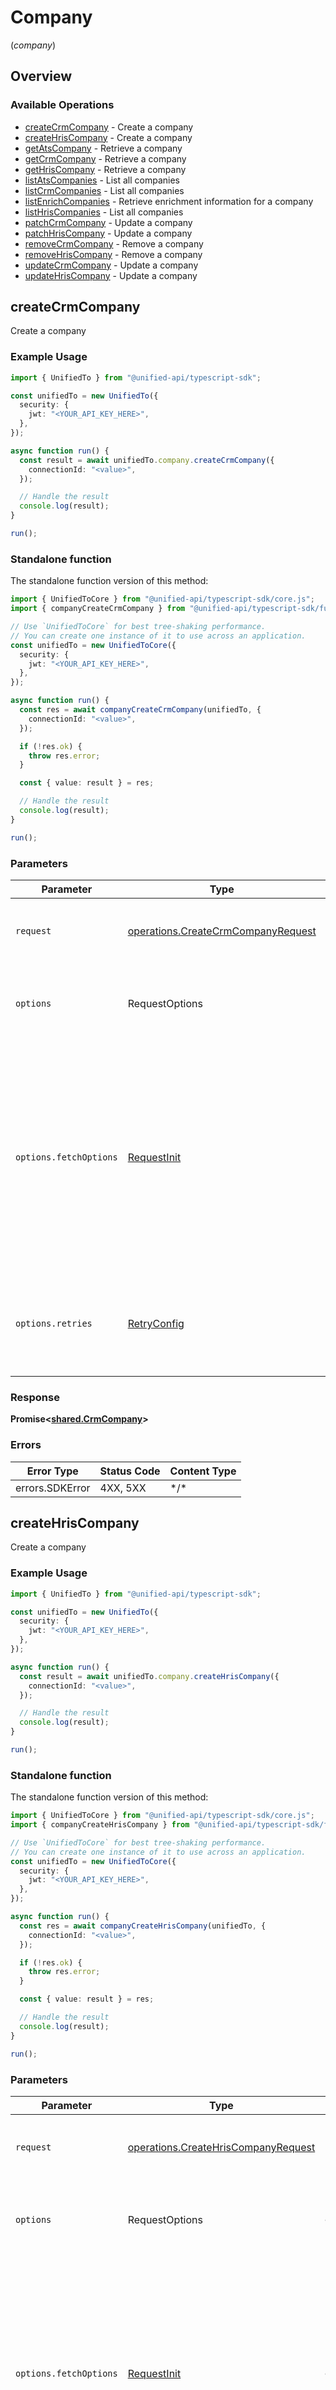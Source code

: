 # Company
(*company*)

## Overview

### Available Operations

* [createCrmCompany](#createcrmcompany) - Create a company
* [createHrisCompany](#createhriscompany) - Create a company
* [getAtsCompany](#getatscompany) - Retrieve a company
* [getCrmCompany](#getcrmcompany) - Retrieve a company
* [getHrisCompany](#gethriscompany) - Retrieve a company
* [listAtsCompanies](#listatscompanies) - List all companies
* [listCrmCompanies](#listcrmcompanies) - List all companies
* [listEnrichCompanies](#listenrichcompanies) - Retrieve enrichment information for a company
* [listHrisCompanies](#listhriscompanies) - List all companies
* [patchCrmCompany](#patchcrmcompany) - Update a company
* [patchHrisCompany](#patchhriscompany) - Update a company
* [removeCrmCompany](#removecrmcompany) - Remove a company
* [removeHrisCompany](#removehriscompany) - Remove a company
* [updateCrmCompany](#updatecrmcompany) - Update a company
* [updateHrisCompany](#updatehriscompany) - Update a company

## createCrmCompany

Create a company

### Example Usage

```typescript
import { UnifiedTo } from "@unified-api/typescript-sdk";

const unifiedTo = new UnifiedTo({
  security: {
    jwt: "<YOUR_API_KEY_HERE>",
  },
});

async function run() {
  const result = await unifiedTo.company.createCrmCompany({
    connectionId: "<value>",
  });

  // Handle the result
  console.log(result);
}

run();
```

### Standalone function

The standalone function version of this method:

```typescript
import { UnifiedToCore } from "@unified-api/typescript-sdk/core.js";
import { companyCreateCrmCompany } from "@unified-api/typescript-sdk/funcs/companyCreateCrmCompany.js";

// Use `UnifiedToCore` for best tree-shaking performance.
// You can create one instance of it to use across an application.
const unifiedTo = new UnifiedToCore({
  security: {
    jwt: "<YOUR_API_KEY_HERE>",
  },
});

async function run() {
  const res = await companyCreateCrmCompany(unifiedTo, {
    connectionId: "<value>",
  });

  if (!res.ok) {
    throw res.error;
  }

  const { value: result } = res;

  // Handle the result
  console.log(result);
}

run();
```

### Parameters

| Parameter                                                                                                                                                                      | Type                                                                                                                                                                           | Required                                                                                                                                                                       | Description                                                                                                                                                                    |
| ------------------------------------------------------------------------------------------------------------------------------------------------------------------------------ | ------------------------------------------------------------------------------------------------------------------------------------------------------------------------------ | ------------------------------------------------------------------------------------------------------------------------------------------------------------------------------ | ------------------------------------------------------------------------------------------------------------------------------------------------------------------------------ |
| `request`                                                                                                                                                                      | [operations.CreateCrmCompanyRequest](../../sdk/models/operations/createcrmcompanyrequest.md)                                                                                   | :heavy_check_mark:                                                                                                                                                             | The request object to use for the request.                                                                                                                                     |
| `options`                                                                                                                                                                      | RequestOptions                                                                                                                                                                 | :heavy_minus_sign:                                                                                                                                                             | Used to set various options for making HTTP requests.                                                                                                                          |
| `options.fetchOptions`                                                                                                                                                         | [RequestInit](https://developer.mozilla.org/en-US/docs/Web/API/Request/Request#options)                                                                                        | :heavy_minus_sign:                                                                                                                                                             | Options that are passed to the underlying HTTP request. This can be used to inject extra headers for examples. All `Request` options, except `method` and `body`, are allowed. |
| `options.retries`                                                                                                                                                              | [RetryConfig](../../lib/utils/retryconfig.md)                                                                                                                                  | :heavy_minus_sign:                                                                                                                                                             | Enables retrying HTTP requests under certain failure conditions.                                                                                                               |

### Response

**Promise\<[shared.CrmCompany](../../sdk/models/shared/crmcompany.md)\>**

### Errors

| Error Type      | Status Code     | Content Type    |
| --------------- | --------------- | --------------- |
| errors.SDKError | 4XX, 5XX        | \*/\*           |

## createHrisCompany

Create a company

### Example Usage

```typescript
import { UnifiedTo } from "@unified-api/typescript-sdk";

const unifiedTo = new UnifiedTo({
  security: {
    jwt: "<YOUR_API_KEY_HERE>",
  },
});

async function run() {
  const result = await unifiedTo.company.createHrisCompany({
    connectionId: "<value>",
  });

  // Handle the result
  console.log(result);
}

run();
```

### Standalone function

The standalone function version of this method:

```typescript
import { UnifiedToCore } from "@unified-api/typescript-sdk/core.js";
import { companyCreateHrisCompany } from "@unified-api/typescript-sdk/funcs/companyCreateHrisCompany.js";

// Use `UnifiedToCore` for best tree-shaking performance.
// You can create one instance of it to use across an application.
const unifiedTo = new UnifiedToCore({
  security: {
    jwt: "<YOUR_API_KEY_HERE>",
  },
});

async function run() {
  const res = await companyCreateHrisCompany(unifiedTo, {
    connectionId: "<value>",
  });

  if (!res.ok) {
    throw res.error;
  }

  const { value: result } = res;

  // Handle the result
  console.log(result);
}

run();
```

### Parameters

| Parameter                                                                                                                                                                      | Type                                                                                                                                                                           | Required                                                                                                                                                                       | Description                                                                                                                                                                    |
| ------------------------------------------------------------------------------------------------------------------------------------------------------------------------------ | ------------------------------------------------------------------------------------------------------------------------------------------------------------------------------ | ------------------------------------------------------------------------------------------------------------------------------------------------------------------------------ | ------------------------------------------------------------------------------------------------------------------------------------------------------------------------------ |
| `request`                                                                                                                                                                      | [operations.CreateHrisCompanyRequest](../../sdk/models/operations/createhriscompanyrequest.md)                                                                                 | :heavy_check_mark:                                                                                                                                                             | The request object to use for the request.                                                                                                                                     |
| `options`                                                                                                                                                                      | RequestOptions                                                                                                                                                                 | :heavy_minus_sign:                                                                                                                                                             | Used to set various options for making HTTP requests.                                                                                                                          |
| `options.fetchOptions`                                                                                                                                                         | [RequestInit](https://developer.mozilla.org/en-US/docs/Web/API/Request/Request#options)                                                                                        | :heavy_minus_sign:                                                                                                                                                             | Options that are passed to the underlying HTTP request. This can be used to inject extra headers for examples. All `Request` options, except `method` and `body`, are allowed. |
| `options.retries`                                                                                                                                                              | [RetryConfig](../../lib/utils/retryconfig.md)                                                                                                                                  | :heavy_minus_sign:                                                                                                                                                             | Enables retrying HTTP requests under certain failure conditions.                                                                                                               |

### Response

**Promise\<[shared.HrisCompany](../../sdk/models/shared/hriscompany.md)\>**

### Errors

| Error Type      | Status Code     | Content Type    |
| --------------- | --------------- | --------------- |
| errors.SDKError | 4XX, 5XX        | \*/\*           |

## getAtsCompany

Retrieve a company

### Example Usage

```typescript
import { UnifiedTo } from "@unified-api/typescript-sdk";

const unifiedTo = new UnifiedTo({
  security: {
    jwt: "<YOUR_API_KEY_HERE>",
  },
});

async function run() {
  const result = await unifiedTo.company.getAtsCompany({
    connectionId: "<value>",
    id: "<id>",
  });

  // Handle the result
  console.log(result);
}

run();
```

### Standalone function

The standalone function version of this method:

```typescript
import { UnifiedToCore } from "@unified-api/typescript-sdk/core.js";
import { companyGetAtsCompany } from "@unified-api/typescript-sdk/funcs/companyGetAtsCompany.js";

// Use `UnifiedToCore` for best tree-shaking performance.
// You can create one instance of it to use across an application.
const unifiedTo = new UnifiedToCore({
  security: {
    jwt: "<YOUR_API_KEY_HERE>",
  },
});

async function run() {
  const res = await companyGetAtsCompany(unifiedTo, {
    connectionId: "<value>",
    id: "<id>",
  });

  if (!res.ok) {
    throw res.error;
  }

  const { value: result } = res;

  // Handle the result
  console.log(result);
}

run();
```

### Parameters

| Parameter                                                                                                                                                                      | Type                                                                                                                                                                           | Required                                                                                                                                                                       | Description                                                                                                                                                                    |
| ------------------------------------------------------------------------------------------------------------------------------------------------------------------------------ | ------------------------------------------------------------------------------------------------------------------------------------------------------------------------------ | ------------------------------------------------------------------------------------------------------------------------------------------------------------------------------ | ------------------------------------------------------------------------------------------------------------------------------------------------------------------------------ |
| `request`                                                                                                                                                                      | [operations.GetAtsCompanyRequest](../../sdk/models/operations/getatscompanyrequest.md)                                                                                         | :heavy_check_mark:                                                                                                                                                             | The request object to use for the request.                                                                                                                                     |
| `options`                                                                                                                                                                      | RequestOptions                                                                                                                                                                 | :heavy_minus_sign:                                                                                                                                                             | Used to set various options for making HTTP requests.                                                                                                                          |
| `options.fetchOptions`                                                                                                                                                         | [RequestInit](https://developer.mozilla.org/en-US/docs/Web/API/Request/Request#options)                                                                                        | :heavy_minus_sign:                                                                                                                                                             | Options that are passed to the underlying HTTP request. This can be used to inject extra headers for examples. All `Request` options, except `method` and `body`, are allowed. |
| `options.retries`                                                                                                                                                              | [RetryConfig](../../lib/utils/retryconfig.md)                                                                                                                                  | :heavy_minus_sign:                                                                                                                                                             | Enables retrying HTTP requests under certain failure conditions.                                                                                                               |

### Response

**Promise\<[shared.AtsCompany](../../sdk/models/shared/atscompany.md)\>**

### Errors

| Error Type      | Status Code     | Content Type    |
| --------------- | --------------- | --------------- |
| errors.SDKError | 4XX, 5XX        | \*/\*           |

## getCrmCompany

Retrieve a company

### Example Usage

```typescript
import { UnifiedTo } from "@unified-api/typescript-sdk";

const unifiedTo = new UnifiedTo({
  security: {
    jwt: "<YOUR_API_KEY_HERE>",
  },
});

async function run() {
  const result = await unifiedTo.company.getCrmCompany({
    connectionId: "<value>",
    id: "<id>",
  });

  // Handle the result
  console.log(result);
}

run();
```

### Standalone function

The standalone function version of this method:

```typescript
import { UnifiedToCore } from "@unified-api/typescript-sdk/core.js";
import { companyGetCrmCompany } from "@unified-api/typescript-sdk/funcs/companyGetCrmCompany.js";

// Use `UnifiedToCore` for best tree-shaking performance.
// You can create one instance of it to use across an application.
const unifiedTo = new UnifiedToCore({
  security: {
    jwt: "<YOUR_API_KEY_HERE>",
  },
});

async function run() {
  const res = await companyGetCrmCompany(unifiedTo, {
    connectionId: "<value>",
    id: "<id>",
  });

  if (!res.ok) {
    throw res.error;
  }

  const { value: result } = res;

  // Handle the result
  console.log(result);
}

run();
```

### Parameters

| Parameter                                                                                                                                                                      | Type                                                                                                                                                                           | Required                                                                                                                                                                       | Description                                                                                                                                                                    |
| ------------------------------------------------------------------------------------------------------------------------------------------------------------------------------ | ------------------------------------------------------------------------------------------------------------------------------------------------------------------------------ | ------------------------------------------------------------------------------------------------------------------------------------------------------------------------------ | ------------------------------------------------------------------------------------------------------------------------------------------------------------------------------ |
| `request`                                                                                                                                                                      | [operations.GetCrmCompanyRequest](../../sdk/models/operations/getcrmcompanyrequest.md)                                                                                         | :heavy_check_mark:                                                                                                                                                             | The request object to use for the request.                                                                                                                                     |
| `options`                                                                                                                                                                      | RequestOptions                                                                                                                                                                 | :heavy_minus_sign:                                                                                                                                                             | Used to set various options for making HTTP requests.                                                                                                                          |
| `options.fetchOptions`                                                                                                                                                         | [RequestInit](https://developer.mozilla.org/en-US/docs/Web/API/Request/Request#options)                                                                                        | :heavy_minus_sign:                                                                                                                                                             | Options that are passed to the underlying HTTP request. This can be used to inject extra headers for examples. All `Request` options, except `method` and `body`, are allowed. |
| `options.retries`                                                                                                                                                              | [RetryConfig](../../lib/utils/retryconfig.md)                                                                                                                                  | :heavy_minus_sign:                                                                                                                                                             | Enables retrying HTTP requests under certain failure conditions.                                                                                                               |

### Response

**Promise\<[shared.CrmCompany](../../sdk/models/shared/crmcompany.md)\>**

### Errors

| Error Type      | Status Code     | Content Type    |
| --------------- | --------------- | --------------- |
| errors.SDKError | 4XX, 5XX        | \*/\*           |

## getHrisCompany

Retrieve a company

### Example Usage

```typescript
import { UnifiedTo } from "@unified-api/typescript-sdk";

const unifiedTo = new UnifiedTo({
  security: {
    jwt: "<YOUR_API_KEY_HERE>",
  },
});

async function run() {
  const result = await unifiedTo.company.getHrisCompany({
    connectionId: "<value>",
    id: "<id>",
  });

  // Handle the result
  console.log(result);
}

run();
```

### Standalone function

The standalone function version of this method:

```typescript
import { UnifiedToCore } from "@unified-api/typescript-sdk/core.js";
import { companyGetHrisCompany } from "@unified-api/typescript-sdk/funcs/companyGetHrisCompany.js";

// Use `UnifiedToCore` for best tree-shaking performance.
// You can create one instance of it to use across an application.
const unifiedTo = new UnifiedToCore({
  security: {
    jwt: "<YOUR_API_KEY_HERE>",
  },
});

async function run() {
  const res = await companyGetHrisCompany(unifiedTo, {
    connectionId: "<value>",
    id: "<id>",
  });

  if (!res.ok) {
    throw res.error;
  }

  const { value: result } = res;

  // Handle the result
  console.log(result);
}

run();
```

### Parameters

| Parameter                                                                                                                                                                      | Type                                                                                                                                                                           | Required                                                                                                                                                                       | Description                                                                                                                                                                    |
| ------------------------------------------------------------------------------------------------------------------------------------------------------------------------------ | ------------------------------------------------------------------------------------------------------------------------------------------------------------------------------ | ------------------------------------------------------------------------------------------------------------------------------------------------------------------------------ | ------------------------------------------------------------------------------------------------------------------------------------------------------------------------------ |
| `request`                                                                                                                                                                      | [operations.GetHrisCompanyRequest](../../sdk/models/operations/gethriscompanyrequest.md)                                                                                       | :heavy_check_mark:                                                                                                                                                             | The request object to use for the request.                                                                                                                                     |
| `options`                                                                                                                                                                      | RequestOptions                                                                                                                                                                 | :heavy_minus_sign:                                                                                                                                                             | Used to set various options for making HTTP requests.                                                                                                                          |
| `options.fetchOptions`                                                                                                                                                         | [RequestInit](https://developer.mozilla.org/en-US/docs/Web/API/Request/Request#options)                                                                                        | :heavy_minus_sign:                                                                                                                                                             | Options that are passed to the underlying HTTP request. This can be used to inject extra headers for examples. All `Request` options, except `method` and `body`, are allowed. |
| `options.retries`                                                                                                                                                              | [RetryConfig](../../lib/utils/retryconfig.md)                                                                                                                                  | :heavy_minus_sign:                                                                                                                                                             | Enables retrying HTTP requests under certain failure conditions.                                                                                                               |

### Response

**Promise\<[shared.HrisCompany](../../sdk/models/shared/hriscompany.md)\>**

### Errors

| Error Type      | Status Code     | Content Type    |
| --------------- | --------------- | --------------- |
| errors.SDKError | 4XX, 5XX        | \*/\*           |

## listAtsCompanies

List all companies

### Example Usage

```typescript
import { UnifiedTo } from "@unified-api/typescript-sdk";

const unifiedTo = new UnifiedTo({
  security: {
    jwt: "<YOUR_API_KEY_HERE>",
  },
});

async function run() {
  const result = await unifiedTo.company.listAtsCompanies({
    connectionId: "<value>",
  });

  // Handle the result
  console.log(result);
}

run();
```

### Standalone function

The standalone function version of this method:

```typescript
import { UnifiedToCore } from "@unified-api/typescript-sdk/core.js";
import { companyListAtsCompanies } from "@unified-api/typescript-sdk/funcs/companyListAtsCompanies.js";

// Use `UnifiedToCore` for best tree-shaking performance.
// You can create one instance of it to use across an application.
const unifiedTo = new UnifiedToCore({
  security: {
    jwt: "<YOUR_API_KEY_HERE>",
  },
});

async function run() {
  const res = await companyListAtsCompanies(unifiedTo, {
    connectionId: "<value>",
  });

  if (!res.ok) {
    throw res.error;
  }

  const { value: result } = res;

  // Handle the result
  console.log(result);
}

run();
```

### Parameters

| Parameter                                                                                                                                                                      | Type                                                                                                                                                                           | Required                                                                                                                                                                       | Description                                                                                                                                                                    |
| ------------------------------------------------------------------------------------------------------------------------------------------------------------------------------ | ------------------------------------------------------------------------------------------------------------------------------------------------------------------------------ | ------------------------------------------------------------------------------------------------------------------------------------------------------------------------------ | ------------------------------------------------------------------------------------------------------------------------------------------------------------------------------ |
| `request`                                                                                                                                                                      | [operations.ListAtsCompaniesRequest](../../sdk/models/operations/listatscompaniesrequest.md)                                                                                   | :heavy_check_mark:                                                                                                                                                             | The request object to use for the request.                                                                                                                                     |
| `options`                                                                                                                                                                      | RequestOptions                                                                                                                                                                 | :heavy_minus_sign:                                                                                                                                                             | Used to set various options for making HTTP requests.                                                                                                                          |
| `options.fetchOptions`                                                                                                                                                         | [RequestInit](https://developer.mozilla.org/en-US/docs/Web/API/Request/Request#options)                                                                                        | :heavy_minus_sign:                                                                                                                                                             | Options that are passed to the underlying HTTP request. This can be used to inject extra headers for examples. All `Request` options, except `method` and `body`, are allowed. |
| `options.retries`                                                                                                                                                              | [RetryConfig](../../lib/utils/retryconfig.md)                                                                                                                                  | :heavy_minus_sign:                                                                                                                                                             | Enables retrying HTTP requests under certain failure conditions.                                                                                                               |

### Response

**Promise\<[shared.AtsCompany[]](../../models/.md)\>**

### Errors

| Error Type      | Status Code     | Content Type    |
| --------------- | --------------- | --------------- |
| errors.SDKError | 4XX, 5XX        | \*/\*           |

## listCrmCompanies

List all companies

### Example Usage

```typescript
import { UnifiedTo } from "@unified-api/typescript-sdk";

const unifiedTo = new UnifiedTo({
  security: {
    jwt: "<YOUR_API_KEY_HERE>",
  },
});

async function run() {
  const result = await unifiedTo.company.listCrmCompanies({
    connectionId: "<value>",
  });

  // Handle the result
  console.log(result);
}

run();
```

### Standalone function

The standalone function version of this method:

```typescript
import { UnifiedToCore } from "@unified-api/typescript-sdk/core.js";
import { companyListCrmCompanies } from "@unified-api/typescript-sdk/funcs/companyListCrmCompanies.js";

// Use `UnifiedToCore` for best tree-shaking performance.
// You can create one instance of it to use across an application.
const unifiedTo = new UnifiedToCore({
  security: {
    jwt: "<YOUR_API_KEY_HERE>",
  },
});

async function run() {
  const res = await companyListCrmCompanies(unifiedTo, {
    connectionId: "<value>",
  });

  if (!res.ok) {
    throw res.error;
  }

  const { value: result } = res;

  // Handle the result
  console.log(result);
}

run();
```

### Parameters

| Parameter                                                                                                                                                                      | Type                                                                                                                                                                           | Required                                                                                                                                                                       | Description                                                                                                                                                                    |
| ------------------------------------------------------------------------------------------------------------------------------------------------------------------------------ | ------------------------------------------------------------------------------------------------------------------------------------------------------------------------------ | ------------------------------------------------------------------------------------------------------------------------------------------------------------------------------ | ------------------------------------------------------------------------------------------------------------------------------------------------------------------------------ |
| `request`                                                                                                                                                                      | [operations.ListCrmCompaniesRequest](../../sdk/models/operations/listcrmcompaniesrequest.md)                                                                                   | :heavy_check_mark:                                                                                                                                                             | The request object to use for the request.                                                                                                                                     |
| `options`                                                                                                                                                                      | RequestOptions                                                                                                                                                                 | :heavy_minus_sign:                                                                                                                                                             | Used to set various options for making HTTP requests.                                                                                                                          |
| `options.fetchOptions`                                                                                                                                                         | [RequestInit](https://developer.mozilla.org/en-US/docs/Web/API/Request/Request#options)                                                                                        | :heavy_minus_sign:                                                                                                                                                             | Options that are passed to the underlying HTTP request. This can be used to inject extra headers for examples. All `Request` options, except `method` and `body`, are allowed. |
| `options.retries`                                                                                                                                                              | [RetryConfig](../../lib/utils/retryconfig.md)                                                                                                                                  | :heavy_minus_sign:                                                                                                                                                             | Enables retrying HTTP requests under certain failure conditions.                                                                                                               |

### Response

**Promise\<[shared.CrmCompany[]](../../models/.md)\>**

### Errors

| Error Type      | Status Code     | Content Type    |
| --------------- | --------------- | --------------- |
| errors.SDKError | 4XX, 5XX        | \*/\*           |

## listEnrichCompanies

Retrieve enrichment information for a company

### Example Usage

```typescript
import { UnifiedTo } from "@unified-api/typescript-sdk";

const unifiedTo = new UnifiedTo({
  security: {
    jwt: "<YOUR_API_KEY_HERE>",
  },
});

async function run() {
  const result = await unifiedTo.company.listEnrichCompanies({
    connectionId: "<value>",
  });

  // Handle the result
  console.log(result);
}

run();
```

### Standalone function

The standalone function version of this method:

```typescript
import { UnifiedToCore } from "@unified-api/typescript-sdk/core.js";
import { companyListEnrichCompanies } from "@unified-api/typescript-sdk/funcs/companyListEnrichCompanies.js";

// Use `UnifiedToCore` for best tree-shaking performance.
// You can create one instance of it to use across an application.
const unifiedTo = new UnifiedToCore({
  security: {
    jwt: "<YOUR_API_KEY_HERE>",
  },
});

async function run() {
  const res = await companyListEnrichCompanies(unifiedTo, {
    connectionId: "<value>",
  });

  if (!res.ok) {
    throw res.error;
  }

  const { value: result } = res;

  // Handle the result
  console.log(result);
}

run();
```

### Parameters

| Parameter                                                                                                                                                                      | Type                                                                                                                                                                           | Required                                                                                                                                                                       | Description                                                                                                                                                                    |
| ------------------------------------------------------------------------------------------------------------------------------------------------------------------------------ | ------------------------------------------------------------------------------------------------------------------------------------------------------------------------------ | ------------------------------------------------------------------------------------------------------------------------------------------------------------------------------ | ------------------------------------------------------------------------------------------------------------------------------------------------------------------------------ |
| `request`                                                                                                                                                                      | [operations.ListEnrichCompaniesRequest](../../sdk/models/operations/listenrichcompaniesrequest.md)                                                                             | :heavy_check_mark:                                                                                                                                                             | The request object to use for the request.                                                                                                                                     |
| `options`                                                                                                                                                                      | RequestOptions                                                                                                                                                                 | :heavy_minus_sign:                                                                                                                                                             | Used to set various options for making HTTP requests.                                                                                                                          |
| `options.fetchOptions`                                                                                                                                                         | [RequestInit](https://developer.mozilla.org/en-US/docs/Web/API/Request/Request#options)                                                                                        | :heavy_minus_sign:                                                                                                                                                             | Options that are passed to the underlying HTTP request. This can be used to inject extra headers for examples. All `Request` options, except `method` and `body`, are allowed. |
| `options.retries`                                                                                                                                                              | [RetryConfig](../../lib/utils/retryconfig.md)                                                                                                                                  | :heavy_minus_sign:                                                                                                                                                             | Enables retrying HTTP requests under certain failure conditions.                                                                                                               |

### Response

**Promise\<[shared.EnrichCompany](../../sdk/models/shared/enrichcompany.md)\>**

### Errors

| Error Type      | Status Code     | Content Type    |
| --------------- | --------------- | --------------- |
| errors.SDKError | 4XX, 5XX        | \*/\*           |

## listHrisCompanies

List all companies

### Example Usage

```typescript
import { UnifiedTo } from "@unified-api/typescript-sdk";

const unifiedTo = new UnifiedTo({
  security: {
    jwt: "<YOUR_API_KEY_HERE>",
  },
});

async function run() {
  const result = await unifiedTo.company.listHrisCompanies({
    connectionId: "<value>",
  });

  // Handle the result
  console.log(result);
}

run();
```

### Standalone function

The standalone function version of this method:

```typescript
import { UnifiedToCore } from "@unified-api/typescript-sdk/core.js";
import { companyListHrisCompanies } from "@unified-api/typescript-sdk/funcs/companyListHrisCompanies.js";

// Use `UnifiedToCore` for best tree-shaking performance.
// You can create one instance of it to use across an application.
const unifiedTo = new UnifiedToCore({
  security: {
    jwt: "<YOUR_API_KEY_HERE>",
  },
});

async function run() {
  const res = await companyListHrisCompanies(unifiedTo, {
    connectionId: "<value>",
  });

  if (!res.ok) {
    throw res.error;
  }

  const { value: result } = res;

  // Handle the result
  console.log(result);
}

run();
```

### Parameters

| Parameter                                                                                                                                                                      | Type                                                                                                                                                                           | Required                                                                                                                                                                       | Description                                                                                                                                                                    |
| ------------------------------------------------------------------------------------------------------------------------------------------------------------------------------ | ------------------------------------------------------------------------------------------------------------------------------------------------------------------------------ | ------------------------------------------------------------------------------------------------------------------------------------------------------------------------------ | ------------------------------------------------------------------------------------------------------------------------------------------------------------------------------ |
| `request`                                                                                                                                                                      | [operations.ListHrisCompaniesRequest](../../sdk/models/operations/listhriscompaniesrequest.md)                                                                                 | :heavy_check_mark:                                                                                                                                                             | The request object to use for the request.                                                                                                                                     |
| `options`                                                                                                                                                                      | RequestOptions                                                                                                                                                                 | :heavy_minus_sign:                                                                                                                                                             | Used to set various options for making HTTP requests.                                                                                                                          |
| `options.fetchOptions`                                                                                                                                                         | [RequestInit](https://developer.mozilla.org/en-US/docs/Web/API/Request/Request#options)                                                                                        | :heavy_minus_sign:                                                                                                                                                             | Options that are passed to the underlying HTTP request. This can be used to inject extra headers for examples. All `Request` options, except `method` and `body`, are allowed. |
| `options.retries`                                                                                                                                                              | [RetryConfig](../../lib/utils/retryconfig.md)                                                                                                                                  | :heavy_minus_sign:                                                                                                                                                             | Enables retrying HTTP requests under certain failure conditions.                                                                                                               |

### Response

**Promise\<[shared.HrisCompany[]](../../models/.md)\>**

### Errors

| Error Type      | Status Code     | Content Type    |
| --------------- | --------------- | --------------- |
| errors.SDKError | 4XX, 5XX        | \*/\*           |

## patchCrmCompany

Update a company

### Example Usage

```typescript
import { UnifiedTo } from "@unified-api/typescript-sdk";

const unifiedTo = new UnifiedTo({
  security: {
    jwt: "<YOUR_API_KEY_HERE>",
  },
});

async function run() {
  const result = await unifiedTo.company.patchCrmCompany({
    connectionId: "<value>",
    id: "<id>",
  });

  // Handle the result
  console.log(result);
}

run();
```

### Standalone function

The standalone function version of this method:

```typescript
import { UnifiedToCore } from "@unified-api/typescript-sdk/core.js";
import { companyPatchCrmCompany } from "@unified-api/typescript-sdk/funcs/companyPatchCrmCompany.js";

// Use `UnifiedToCore` for best tree-shaking performance.
// You can create one instance of it to use across an application.
const unifiedTo = new UnifiedToCore({
  security: {
    jwt: "<YOUR_API_KEY_HERE>",
  },
});

async function run() {
  const res = await companyPatchCrmCompany(unifiedTo, {
    connectionId: "<value>",
    id: "<id>",
  });

  if (!res.ok) {
    throw res.error;
  }

  const { value: result } = res;

  // Handle the result
  console.log(result);
}

run();
```

### Parameters

| Parameter                                                                                                                                                                      | Type                                                                                                                                                                           | Required                                                                                                                                                                       | Description                                                                                                                                                                    |
| ------------------------------------------------------------------------------------------------------------------------------------------------------------------------------ | ------------------------------------------------------------------------------------------------------------------------------------------------------------------------------ | ------------------------------------------------------------------------------------------------------------------------------------------------------------------------------ | ------------------------------------------------------------------------------------------------------------------------------------------------------------------------------ |
| `request`                                                                                                                                                                      | [operations.PatchCrmCompanyRequest](../../sdk/models/operations/patchcrmcompanyrequest.md)                                                                                     | :heavy_check_mark:                                                                                                                                                             | The request object to use for the request.                                                                                                                                     |
| `options`                                                                                                                                                                      | RequestOptions                                                                                                                                                                 | :heavy_minus_sign:                                                                                                                                                             | Used to set various options for making HTTP requests.                                                                                                                          |
| `options.fetchOptions`                                                                                                                                                         | [RequestInit](https://developer.mozilla.org/en-US/docs/Web/API/Request/Request#options)                                                                                        | :heavy_minus_sign:                                                                                                                                                             | Options that are passed to the underlying HTTP request. This can be used to inject extra headers for examples. All `Request` options, except `method` and `body`, are allowed. |
| `options.retries`                                                                                                                                                              | [RetryConfig](../../lib/utils/retryconfig.md)                                                                                                                                  | :heavy_minus_sign:                                                                                                                                                             | Enables retrying HTTP requests under certain failure conditions.                                                                                                               |

### Response

**Promise\<[shared.CrmCompany](../../sdk/models/shared/crmcompany.md)\>**

### Errors

| Error Type      | Status Code     | Content Type    |
| --------------- | --------------- | --------------- |
| errors.SDKError | 4XX, 5XX        | \*/\*           |

## patchHrisCompany

Update a company

### Example Usage

```typescript
import { UnifiedTo } from "@unified-api/typescript-sdk";

const unifiedTo = new UnifiedTo({
  security: {
    jwt: "<YOUR_API_KEY_HERE>",
  },
});

async function run() {
  const result = await unifiedTo.company.patchHrisCompany({
    connectionId: "<value>",
    id: "<id>",
  });

  // Handle the result
  console.log(result);
}

run();
```

### Standalone function

The standalone function version of this method:

```typescript
import { UnifiedToCore } from "@unified-api/typescript-sdk/core.js";
import { companyPatchHrisCompany } from "@unified-api/typescript-sdk/funcs/companyPatchHrisCompany.js";

// Use `UnifiedToCore` for best tree-shaking performance.
// You can create one instance of it to use across an application.
const unifiedTo = new UnifiedToCore({
  security: {
    jwt: "<YOUR_API_KEY_HERE>",
  },
});

async function run() {
  const res = await companyPatchHrisCompany(unifiedTo, {
    connectionId: "<value>",
    id: "<id>",
  });

  if (!res.ok) {
    throw res.error;
  }

  const { value: result } = res;

  // Handle the result
  console.log(result);
}

run();
```

### Parameters

| Parameter                                                                                                                                                                      | Type                                                                                                                                                                           | Required                                                                                                                                                                       | Description                                                                                                                                                                    |
| ------------------------------------------------------------------------------------------------------------------------------------------------------------------------------ | ------------------------------------------------------------------------------------------------------------------------------------------------------------------------------ | ------------------------------------------------------------------------------------------------------------------------------------------------------------------------------ | ------------------------------------------------------------------------------------------------------------------------------------------------------------------------------ |
| `request`                                                                                                                                                                      | [operations.PatchHrisCompanyRequest](../../sdk/models/operations/patchhriscompanyrequest.md)                                                                                   | :heavy_check_mark:                                                                                                                                                             | The request object to use for the request.                                                                                                                                     |
| `options`                                                                                                                                                                      | RequestOptions                                                                                                                                                                 | :heavy_minus_sign:                                                                                                                                                             | Used to set various options for making HTTP requests.                                                                                                                          |
| `options.fetchOptions`                                                                                                                                                         | [RequestInit](https://developer.mozilla.org/en-US/docs/Web/API/Request/Request#options)                                                                                        | :heavy_minus_sign:                                                                                                                                                             | Options that are passed to the underlying HTTP request. This can be used to inject extra headers for examples. All `Request` options, except `method` and `body`, are allowed. |
| `options.retries`                                                                                                                                                              | [RetryConfig](../../lib/utils/retryconfig.md)                                                                                                                                  | :heavy_minus_sign:                                                                                                                                                             | Enables retrying HTTP requests under certain failure conditions.                                                                                                               |

### Response

**Promise\<[shared.HrisCompany](../../sdk/models/shared/hriscompany.md)\>**

### Errors

| Error Type      | Status Code     | Content Type    |
| --------------- | --------------- | --------------- |
| errors.SDKError | 4XX, 5XX        | \*/\*           |

## removeCrmCompany

Remove a company

### Example Usage

```typescript
import { UnifiedTo } from "@unified-api/typescript-sdk";

const unifiedTo = new UnifiedTo({
  security: {
    jwt: "<YOUR_API_KEY_HERE>",
  },
});

async function run() {
  const result = await unifiedTo.company.removeCrmCompany({
    connectionId: "<value>",
    id: "<id>",
  });

  // Handle the result
  console.log(result);
}

run();
```

### Standalone function

The standalone function version of this method:

```typescript
import { UnifiedToCore } from "@unified-api/typescript-sdk/core.js";
import { companyRemoveCrmCompany } from "@unified-api/typescript-sdk/funcs/companyRemoveCrmCompany.js";

// Use `UnifiedToCore` for best tree-shaking performance.
// You can create one instance of it to use across an application.
const unifiedTo = new UnifiedToCore({
  security: {
    jwt: "<YOUR_API_KEY_HERE>",
  },
});

async function run() {
  const res = await companyRemoveCrmCompany(unifiedTo, {
    connectionId: "<value>",
    id: "<id>",
  });

  if (!res.ok) {
    throw res.error;
  }

  const { value: result } = res;

  // Handle the result
  console.log(result);
}

run();
```

### Parameters

| Parameter                                                                                                                                                                      | Type                                                                                                                                                                           | Required                                                                                                                                                                       | Description                                                                                                                                                                    |
| ------------------------------------------------------------------------------------------------------------------------------------------------------------------------------ | ------------------------------------------------------------------------------------------------------------------------------------------------------------------------------ | ------------------------------------------------------------------------------------------------------------------------------------------------------------------------------ | ------------------------------------------------------------------------------------------------------------------------------------------------------------------------------ |
| `request`                                                                                                                                                                      | [operations.RemoveCrmCompanyRequest](../../sdk/models/operations/removecrmcompanyrequest.md)                                                                                   | :heavy_check_mark:                                                                                                                                                             | The request object to use for the request.                                                                                                                                     |
| `options`                                                                                                                                                                      | RequestOptions                                                                                                                                                                 | :heavy_minus_sign:                                                                                                                                                             | Used to set various options for making HTTP requests.                                                                                                                          |
| `options.fetchOptions`                                                                                                                                                         | [RequestInit](https://developer.mozilla.org/en-US/docs/Web/API/Request/Request#options)                                                                                        | :heavy_minus_sign:                                                                                                                                                             | Options that are passed to the underlying HTTP request. This can be used to inject extra headers for examples. All `Request` options, except `method` and `body`, are allowed. |
| `options.retries`                                                                                                                                                              | [RetryConfig](../../lib/utils/retryconfig.md)                                                                                                                                  | :heavy_minus_sign:                                                                                                                                                             | Enables retrying HTTP requests under certain failure conditions.                                                                                                               |

### Response

**Promise\<[operations.RemoveCrmCompanyResponse](../../sdk/models/operations/removecrmcompanyresponse.md)\>**

### Errors

| Error Type      | Status Code     | Content Type    |
| --------------- | --------------- | --------------- |
| errors.SDKError | 4XX, 5XX        | \*/\*           |

## removeHrisCompany

Remove a company

### Example Usage

```typescript
import { UnifiedTo } from "@unified-api/typescript-sdk";

const unifiedTo = new UnifiedTo({
  security: {
    jwt: "<YOUR_API_KEY_HERE>",
  },
});

async function run() {
  const result = await unifiedTo.company.removeHrisCompany({
    connectionId: "<value>",
    id: "<id>",
  });

  // Handle the result
  console.log(result);
}

run();
```

### Standalone function

The standalone function version of this method:

```typescript
import { UnifiedToCore } from "@unified-api/typescript-sdk/core.js";
import { companyRemoveHrisCompany } from "@unified-api/typescript-sdk/funcs/companyRemoveHrisCompany.js";

// Use `UnifiedToCore` for best tree-shaking performance.
// You can create one instance of it to use across an application.
const unifiedTo = new UnifiedToCore({
  security: {
    jwt: "<YOUR_API_KEY_HERE>",
  },
});

async function run() {
  const res = await companyRemoveHrisCompany(unifiedTo, {
    connectionId: "<value>",
    id: "<id>",
  });

  if (!res.ok) {
    throw res.error;
  }

  const { value: result } = res;

  // Handle the result
  console.log(result);
}

run();
```

### Parameters

| Parameter                                                                                                                                                                      | Type                                                                                                                                                                           | Required                                                                                                                                                                       | Description                                                                                                                                                                    |
| ------------------------------------------------------------------------------------------------------------------------------------------------------------------------------ | ------------------------------------------------------------------------------------------------------------------------------------------------------------------------------ | ------------------------------------------------------------------------------------------------------------------------------------------------------------------------------ | ------------------------------------------------------------------------------------------------------------------------------------------------------------------------------ |
| `request`                                                                                                                                                                      | [operations.RemoveHrisCompanyRequest](../../sdk/models/operations/removehriscompanyrequest.md)                                                                                 | :heavy_check_mark:                                                                                                                                                             | The request object to use for the request.                                                                                                                                     |
| `options`                                                                                                                                                                      | RequestOptions                                                                                                                                                                 | :heavy_minus_sign:                                                                                                                                                             | Used to set various options for making HTTP requests.                                                                                                                          |
| `options.fetchOptions`                                                                                                                                                         | [RequestInit](https://developer.mozilla.org/en-US/docs/Web/API/Request/Request#options)                                                                                        | :heavy_minus_sign:                                                                                                                                                             | Options that are passed to the underlying HTTP request. This can be used to inject extra headers for examples. All `Request` options, except `method` and `body`, are allowed. |
| `options.retries`                                                                                                                                                              | [RetryConfig](../../lib/utils/retryconfig.md)                                                                                                                                  | :heavy_minus_sign:                                                                                                                                                             | Enables retrying HTTP requests under certain failure conditions.                                                                                                               |

### Response

**Promise\<[operations.RemoveHrisCompanyResponse](../../sdk/models/operations/removehriscompanyresponse.md)\>**

### Errors

| Error Type      | Status Code     | Content Type    |
| --------------- | --------------- | --------------- |
| errors.SDKError | 4XX, 5XX        | \*/\*           |

## updateCrmCompany

Update a company

### Example Usage

```typescript
import { UnifiedTo } from "@unified-api/typescript-sdk";

const unifiedTo = new UnifiedTo({
  security: {
    jwt: "<YOUR_API_KEY_HERE>",
  },
});

async function run() {
  const result = await unifiedTo.company.updateCrmCompany({
    connectionId: "<value>",
    id: "<id>",
  });

  // Handle the result
  console.log(result);
}

run();
```

### Standalone function

The standalone function version of this method:

```typescript
import { UnifiedToCore } from "@unified-api/typescript-sdk/core.js";
import { companyUpdateCrmCompany } from "@unified-api/typescript-sdk/funcs/companyUpdateCrmCompany.js";

// Use `UnifiedToCore` for best tree-shaking performance.
// You can create one instance of it to use across an application.
const unifiedTo = new UnifiedToCore({
  security: {
    jwt: "<YOUR_API_KEY_HERE>",
  },
});

async function run() {
  const res = await companyUpdateCrmCompany(unifiedTo, {
    connectionId: "<value>",
    id: "<id>",
  });

  if (!res.ok) {
    throw res.error;
  }

  const { value: result } = res;

  // Handle the result
  console.log(result);
}

run();
```

### Parameters

| Parameter                                                                                                                                                                      | Type                                                                                                                                                                           | Required                                                                                                                                                                       | Description                                                                                                                                                                    |
| ------------------------------------------------------------------------------------------------------------------------------------------------------------------------------ | ------------------------------------------------------------------------------------------------------------------------------------------------------------------------------ | ------------------------------------------------------------------------------------------------------------------------------------------------------------------------------ | ------------------------------------------------------------------------------------------------------------------------------------------------------------------------------ |
| `request`                                                                                                                                                                      | [operations.UpdateCrmCompanyRequest](../../sdk/models/operations/updatecrmcompanyrequest.md)                                                                                   | :heavy_check_mark:                                                                                                                                                             | The request object to use for the request.                                                                                                                                     |
| `options`                                                                                                                                                                      | RequestOptions                                                                                                                                                                 | :heavy_minus_sign:                                                                                                                                                             | Used to set various options for making HTTP requests.                                                                                                                          |
| `options.fetchOptions`                                                                                                                                                         | [RequestInit](https://developer.mozilla.org/en-US/docs/Web/API/Request/Request#options)                                                                                        | :heavy_minus_sign:                                                                                                                                                             | Options that are passed to the underlying HTTP request. This can be used to inject extra headers for examples. All `Request` options, except `method` and `body`, are allowed. |
| `options.retries`                                                                                                                                                              | [RetryConfig](../../lib/utils/retryconfig.md)                                                                                                                                  | :heavy_minus_sign:                                                                                                                                                             | Enables retrying HTTP requests under certain failure conditions.                                                                                                               |

### Response

**Promise\<[shared.CrmCompany](../../sdk/models/shared/crmcompany.md)\>**

### Errors

| Error Type      | Status Code     | Content Type    |
| --------------- | --------------- | --------------- |
| errors.SDKError | 4XX, 5XX        | \*/\*           |

## updateHrisCompany

Update a company

### Example Usage

```typescript
import { UnifiedTo } from "@unified-api/typescript-sdk";

const unifiedTo = new UnifiedTo({
  security: {
    jwt: "<YOUR_API_KEY_HERE>",
  },
});

async function run() {
  const result = await unifiedTo.company.updateHrisCompany({
    connectionId: "<value>",
    id: "<id>",
  });

  // Handle the result
  console.log(result);
}

run();
```

### Standalone function

The standalone function version of this method:

```typescript
import { UnifiedToCore } from "@unified-api/typescript-sdk/core.js";
import { companyUpdateHrisCompany } from "@unified-api/typescript-sdk/funcs/companyUpdateHrisCompany.js";

// Use `UnifiedToCore` for best tree-shaking performance.
// You can create one instance of it to use across an application.
const unifiedTo = new UnifiedToCore({
  security: {
    jwt: "<YOUR_API_KEY_HERE>",
  },
});

async function run() {
  const res = await companyUpdateHrisCompany(unifiedTo, {
    connectionId: "<value>",
    id: "<id>",
  });

  if (!res.ok) {
    throw res.error;
  }

  const { value: result } = res;

  // Handle the result
  console.log(result);
}

run();
```

### Parameters

| Parameter                                                                                                                                                                      | Type                                                                                                                                                                           | Required                                                                                                                                                                       | Description                                                                                                                                                                    |
| ------------------------------------------------------------------------------------------------------------------------------------------------------------------------------ | ------------------------------------------------------------------------------------------------------------------------------------------------------------------------------ | ------------------------------------------------------------------------------------------------------------------------------------------------------------------------------ | ------------------------------------------------------------------------------------------------------------------------------------------------------------------------------ |
| `request`                                                                                                                                                                      | [operations.UpdateHrisCompanyRequest](../../sdk/models/operations/updatehriscompanyrequest.md)                                                                                 | :heavy_check_mark:                                                                                                                                                             | The request object to use for the request.                                                                                                                                     |
| `options`                                                                                                                                                                      | RequestOptions                                                                                                                                                                 | :heavy_minus_sign:                                                                                                                                                             | Used to set various options for making HTTP requests.                                                                                                                          |
| `options.fetchOptions`                                                                                                                                                         | [RequestInit](https://developer.mozilla.org/en-US/docs/Web/API/Request/Request#options)                                                                                        | :heavy_minus_sign:                                                                                                                                                             | Options that are passed to the underlying HTTP request. This can be used to inject extra headers for examples. All `Request` options, except `method` and `body`, are allowed. |
| `options.retries`                                                                                                                                                              | [RetryConfig](../../lib/utils/retryconfig.md)                                                                                                                                  | :heavy_minus_sign:                                                                                                                                                             | Enables retrying HTTP requests under certain failure conditions.                                                                                                               |

### Response

**Promise\<[shared.HrisCompany](../../sdk/models/shared/hriscompany.md)\>**

### Errors

| Error Type      | Status Code     | Content Type    |
| --------------- | --------------- | --------------- |
| errors.SDKError | 4XX, 5XX        | \*/\*           |